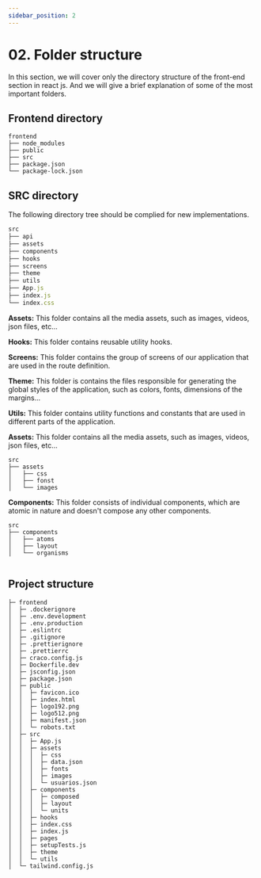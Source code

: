 ```yaml
---
sidebar_position: 2
---
```


# 02. Folder structure

In this section, we will cover only the directory structure of the front-end section in react js. And we will give a brief explanation of some of the most important folders.

## Frontend directory

```
frontend
├── node_modules
├── public
├── src
├── package.json
└── package-lock.json

```

## SRC directory

The following directory tree should be complied for new implementations.

```jsx title="frontend/"
src
├── api
├── assets
├── components
├── hooks
├── screens
├── theme
├── utils
├── App.js
├── index.js
└── index.css

```

**Assets:** This folder contains all the media assets, such as images, videos, json files, etc...

**Hooks:** This folder contains reusable utility hooks.

**Screens:** This folder contains the group of screens of our application that are used in the route definition.

**Theme:** This folder is contains the files responsible for generating the global styles of the application, such as colors, fonts, dimensions of the margins...

**Utils:** This folder contains utility functions and constants that are used in different parts of the application.

**Assets:** This folder contains all the media assets, such as images, videos, json files, etc...

```
src
├── assets
│   ├── css
│   ├── fonst
│   └── images

```

**Components:** This folder consists of individual components, which are atomic in nature and doesn't compose any other components.

```
src
├── components
│   ├── atoms
│   ├── layout
│   └── organisms


```

## Project structure

```
├─ frontend
│  ├─ .dockerignore
│  ├─ .env.development
│  ├─ .env.production
│  ├─ .eslintrc
│  ├─ .gitignore
│  ├─ .prettierignore
│  ├─ .prettierrc
│  ├─ craco.config.js
│  ├─ Dockerfile.dev
│  ├─ jsconfig.json
│  ├─ package.json
│  ├─ public
│  │  ├─ favicon.ico
│  │  ├─ index.html
│  │  ├─ logo192.png
│  │  ├─ logo512.png
│  │  ├─ manifest.json
│  │  └─ robots.txt
│  ├─ src
│  │  ├─ App.js
│  │  ├─ assets
│  │  │  ├─ css
│  │  │  ├─ data.json
│  │  │  ├─ fonts
│  │  │  ├─ images
│  │  │  └─ usuarios.json
│  │  ├─ components
│  │  │  ├─ composed
│  │  │  ├─ layout
│  │  │  └─ units
│  │  ├─ hooks
│  │  ├─ index.css
│  │  ├─ index.js
│  │  ├─ pages
│  │  ├─ setupTests.js
│  │  ├─ theme
│  │  └─ utils
│  └─ tailwind.config.js
```
